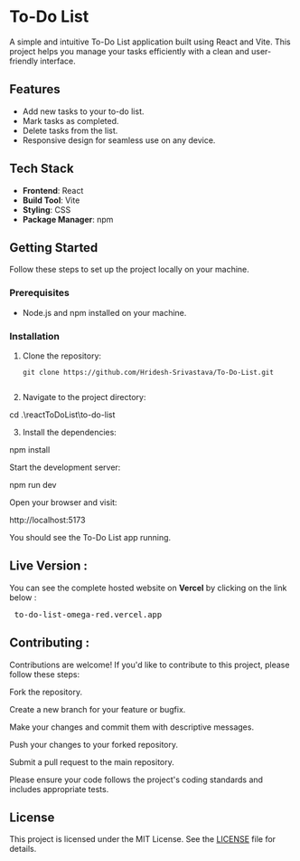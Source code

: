 # To-Do List

A simple and intuitive To-Do List application built using React and Vite. This project helps you manage your tasks efficiently with a clean and user-friendly interface.

## Features

- Add new tasks to your to-do list.
- Mark tasks as completed.
- Delete tasks from the list.
- Responsive design for seamless use on any device.

## Tech Stack

- **Frontend**: React
- **Build Tool**: Vite
- **Styling**: CSS 
- **Package Manager**: npm

## Getting Started

Follow these steps to set up the project locally on your machine.

### Prerequisites

- Node.js and npm installed on your machine.

### Installation

1. Clone the repository:

   ```
   git clone https://github.com/Hridesh-Srivastava/To-Do-List.git
  
2. Navigate to the project directory:

cd .\reactToDoList\to-do-list

3. Install the dependencies:

npm install

Start the development server:

npm run dev

Open your browser and visit:

http://localhost:5173

You should see the To-Do List app running.

## Live Version :
You can see the complete hosted website on <strong>Vercel</strong> by clicking on the link below :
<pre> to-do-list-omega-red.vercel.app </pre>

## Contributing :
Contributions are welcome! If you'd like to contribute to this project, please follow these steps:

Fork the repository.

Create a new branch for your feature or bugfix.

Make your changes and commit them with descriptive messages.

Push your changes to your forked repository.

Submit a pull request to the main repository.

Please ensure your code follows the project's coding standards and includes appropriate tests.

## License
This project is licensed under the MIT License. See the <a href="LICENSE">LICENSE</a> file for details.
